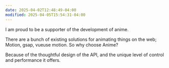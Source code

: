 ```yaml
---
date: 2025-04-02T12:48:49-04:00
modified: 2025-04-05T15:54:31-04:00
---
```


I am proud to be a supporter of the development of anime.

There are a bunch of existing solutions for animating things on the web; Motion, gsap, vueuse motion. So why choose Anime?

Because of the thoughtful design of the API, and the unique level of control and performance it offers.

